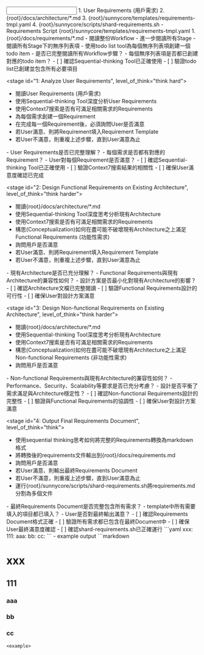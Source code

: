 <input>
  <context>
  1. User Requirements (用戶需求)
  2. {root}/docs/architecture/*.md
  3. {root}/sunnycore/templates/requirements-tmpl.yaml
  4. {root}/sunnycore/scripts/shard-requirements.sh - Requirements Script
  </context>
  <templates>
  {root}/sunnycore/templates/requirements-tmpl.yaml
  </templates>
</input>

<output>
1. {root}/docs/requirements/*.md
</output>

<workflow importance="Critical">
  <stage id="0: Create Todo List", level_of_think="think">
  - 閱讀整份Workflow
  - 進一步閱讀所有Stage
  - 閱讀所有Stage下的無序列表項
  - 使用todo list tool為每個無序列表項創建一個todo item

  <questions>
  - 是否已完整閱讀所有Workflow步驟？
  - 每個無序列表項是否都已創建對應的todo item？
  </questions>

  <checks>
  - [ ] 確認Sequential-thinking Tool已正確使用
  - [ ] 驗證todo list已創建並包含所有必要項目
  </checks>
  </stage>

  <stage id="1: Analyze User Requirements", level_of_think="think hard">
  - 閱讀User Requirements (用戶需求)
  - 使用Sequential-thinking Tool深度分析User Requirements
  - 使用Context7搜索是否有可滿足相關需求的Requirements
  - 為每個需求創建一個Requirement
  - 在完成每一個Requirement後，必須詢問User是否滿意
  - 若User滿意、則將Requirement填入Requirement Template
  - 若User不滿意，則重複上述步驟，直到User滿意為止

  <questions>
  - User Requirements是否已完整理解？
  - 每個需求是否都有對應的Requirement？
  - User對每個Requirement是否滿意？
  </questions>

  <checks>
  - [ ] 確認Sequential-thinking Tool已正確使用
  - [ ] 驗證Context7搜索結果的相關性
  - [ ] 確保User滿意度確認已完成
  </checks>
  </stage>

  <stage id="2: Design Functional Requirements on Existing Architecture", level_of_think="think harder">
  - 閱讀{root}/docs/architecture/*.md
  - 使用Sequential-thinking Tool深度思考分析現有Architecture
  - 使用Context7搜索是否有可滿足相關需求的Requirements
  - 構思(Conceptualization)如何在盡可能不破壞現有Architecture之上滿足Functional Requirements (功能性需求)
  - 詢問用戶是否滿意
  - 若User滿意、則將Requirement填入Requirement Template
  - 若User不滿意，則重複上述步驟，直到User滿意為止

  <questions>
  - 現有Architecture是否已充分理解？
  - Functional Requirements與現有Architecture的兼容性如何？
  - 設計方案是否最小化對現有Architecture的影響？
  </questions>

  <checks>
  - [ ] 確認Architecture文檔已完整閱讀
  - [ ] 驗證Functional Requirements設計的可行性
  - [ ] 確保User對設計方案滿意
  </checks>
  </stage>

  <stage id="3: Design Non-functional Requirements on Existing Architecture", level_of_think="think harder">
  - 閱讀{root}/docs/architecture/*.md
  - 使用Sequential-thinking Tool深度思考分析現有Architecture
  - 使用Context7搜索是否有可滿足相關需求的Requirements
  - 構思(Conceptualization)如何在盡可能不破壞現有Architecture之上滿足Non-functional Requirements (非功能性需求)
  - 詢問用戶是否滿意

  <questions>
  - Non-functional Requirements與現有Architecture的兼容性如何？
  - Performance、Security、Scalability等要求是否已充分考慮？
  - 設計是否平衡了需求滿足與Architecture穩定性？
  </questions>

  <checks>
  - [ ] 確認Non-functional Requirements設計的完整性
  - [ ] 驗證與Functional Requirements的協調性
  - [ ] 確保User對設計方案滿意
  </checks>
  </stage>

  <stage id="4: Output Final Requirements Document", level_of_think="think">
  - 使用sequential thinking思考如何將完整的Requirements轉換為markdown格式
  - 將轉換後的requirements文件輸出到{root}/docs/requirements.md
  - 詢問用戶是否滿意
  - 若User滿意、則輸出最終Requirements Document
  - 若User不滿意，則重複上述步驟，直到User滿意為止
  - 運行{root}/sunnycore/scripts/shard-requirements.sh將requirements.md分割為多個文件

  <questions>
  - 最終Requirements Document是否完整包含所有需求？
  - template中所有需要填入的項目都已填入？
  - User是否對最終輸出滿意？
  </questions>

  <checks>
  - [ ] 確認Requirements Document格式正確
  - [ ] 驗證所有需求都已包含在最終Document中
  - [ ] 確保User最終滿意度確認
  - [ ] 確認shard-requirements.sh已正確運行
  </checks>
  </stage>
</workflow>

<example>
```yaml
xxx:
  111:
    aaa:
    bb:
    cc:
```
- example output
```markdown

# xxx

## 111

### aaa

### bb

### cc
```
<example>